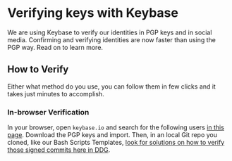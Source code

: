 # Verifying keys with Keybase
We are using Keybase to verify our identities in PGP keys and in social media. Confirming and verifying identities are now faster than using the PGP way. Read on to learn more.

## How to Verify
Either what method do you use, you can follow them in few clicks and it takes just minutes to accomplish.

### In-browser Verification
In your browser, open `keybase.io` and search for the following users [in this page](../devops/secure/members-with-keybase). Download the PGP keys and import. Then, in an local Git repo you cloned, like our Bash Scripts Templates, [look for solutions on how to verify those signed commits here in DDG](https://duckduckgo.com/?q=how+to+verify+gpg+keys+in+git).
